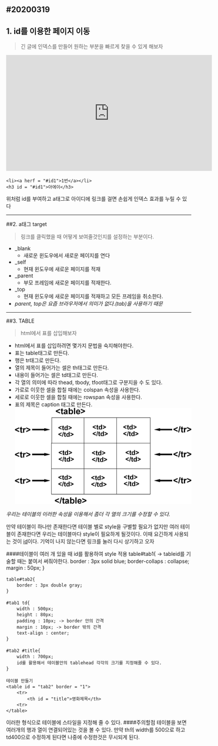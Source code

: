 #20200319
---
## <span id = "id">1. id를 이용한 페이지 이동</span>
> 긴 글에 인덱스를 만들어 원하는 부분을 빠르게 찾을 수 있게 해보자
<iframe width="560" height="315" src="https://www.youtube.com/embed/61uXIqHCg3s" frameborder="0" allow="accelerometer; autoplay; encrypted-media; gyroscope; picture-in-picture" allowfullscreen></iframe>



    <li><a herf = "#id1">1번</a></li>
    <h3 id = "#id1">아에이</h3>
위처럼 id를 부여하고 a태그로 아이디에 링크를 걸면 손쉽게 인덱스 효과를 누릴 수 있다

---
##2. a태그 target
>링크를 클릭했을 때 어떻게 보여줄것인지를 설정하는 부분이다.
    <a herf ="" taget = "_blank"></a>
* _blank
  * 새로운 윈도우에서 새로운 페이지를 연다
* _self
  * 현재 윈도우에 새로운 페이지를 적재
* _parent
  * 부모 프레임에 새로운 페이지를 적재한다.
* _top
  * 현재 윈도우에 새로운 페이지를 적재하고 모든 프레임을 취소한다.
* *parent, top은 요즘 브라우저에서 의미가 없다.(tab)을 사용하기 때문*   

---
##3. TABLE
>html에서 표를 삽입해보자
* html에서 표를 삽입하려면 몇가지 문법을 숙지해야한다.
* 표는 table태그로 만든다.
* 행은 tr태그로 만든다.
* 열의 제목이 들어가는 셀은 th태그로 만든다.
* 내용이 들어가는 셀은 td태그로 만든다.
* 각 열의 의미에 따라 thead, tbody, tfoot태그로 구분지을 수 도 있다.
* 가로로 이웃한 셀을 합칠 때에는 colspan 속성을 사용한다.
* 세로로 이웃한 셀을 합칠 때에는 rowspan 속성을 사용한다.
* 표의 제목은 caption 태그로 만든다.
  <Br>
![alt](table.gif)

*우리는 테이블의 이러한 속성을 이용해서 좀더 각 열의 크기를 수정할 수 있다.*

만약 테이블이 하나만 존재한다면 테이블 별로 style을 구별할 필요가 없지만 여러 테이블이 존재한다면 우리는 테이블마다 style이 필요하게 될것이다.
이때 요긴하게 사용되는 것이 <a href ="#id">id</a>이다.
기억이 나지 않는다면 링크를 눌러 다시 상기하고 오자

####테이블이 여러 개 있을 때 id를 활용하여 style 적용
    table#tab1{ -> tableid를 기술할 때는 붙여서 써줘야한다.
        border : 3px solid blue;
        border-collaps : collapse;
        margin : 50px;
    }

    table#tab2{
        border : 3px double gray;
    }

    #tab1 td{
        width : 500px;
        height : 80px;
        padding : 10px; -> border 안의 간격
        margin : 10px; -> border 밖의 간격
        text-align : center;
    }

    #tab2 #title{ 
        width : 700px;
        id를 활용해서 테이블안의 tablehead 각각의 크기를 지정해줄 수 있다.
    }

    테이블 만들기
    <table id = "tab2" border = "1">
        <tr>
            <th id = "title">영화제목</th>
        <tr>
    </table>
이러한 형식으로 테이블에 스타일을 지정해 줄 수 있다.
####주의할점
테이블을 보면 여러개의 행과 열이 연결되어있는 것을 볼 수 있다.
만약 th의 width를 500으로 하고 td400으로 수정하게 된다면 나중에 수정한것은 무시되게 된다.



    